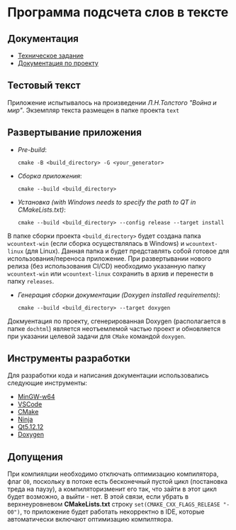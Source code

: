 # Программа подсчета слов в тексте


## Документация
- [Техническое задание](specification/specification.md)
- [Документация по проекту](dochtml/index.html)

## Тестовый текст
Приложение испытывалось на произведении _Л.Н.Толстого "Война и мир"_. Экземпляр текста размещен в папке проекта `text`

## Развертывание приложения
- _Pre-build_: 
    ```
    cmake -B <build_directory> -G <your_generator>
    ```

- _Сборка приложения_: 
    ```
    cmake --build <build_directory>
    ```

- _Установка (with Windows needs to specify the path to QT in CMakeLists.txt)_: 
    ```
    cmake --build <build_directory> --config release --target install
    ```
В папке сборки проекта `<build_directory>` будет создана папка `wcountext-win` (если сборка осуществлялась в Windows) и `wcountext-linux` (для Linux). Данная папка и будет представлять собой готовое для использования/переноса приложение. При развертывании нового релиза (без использования CI/CD) необходимо указанную папку `wcountext-win` или `wcountext-linux` сохранить в архив и перенести в папку `releases`.

- _Генерация сборки документации (Doxygen installed requirements)_: 
    ```
    cmake --build <build_directory> --target doxygen
    ```
Докмуентация по проекту, сгенерированная Doxygen (располагается в папке `dochtml`) является неотъемлемой частью проект и обновляется при указании целевой задачи для `CMake` командой `doxygen`.


## Инструменты разработки

Для разработки кода и написания документации использовались следующие инструменты:
- [MinGW-w64](https://www.mingw-w64.org/)
- [VSCode](https://code.visualstudio.com/)
- [CMake](https://cmake.org/download/)
- [Ninja](https://github.com/ninja-build/ninja/releases)
- [Qt5.12.12](https://www.qt.io/)
- [Doxygen](https://github.com/doxygen/doxygen/releases)

## Допущения
При компиялции необходимо отключать оптимизацию компилятора, флаг `O0`, поскольку в потоке есть бесконечный пустой цикл (постановка треда на паузу), а компиляторизменит его так, что зайти в этот цикл будет возможно, а выйти - нет. В этой связи, если убрать в верхнеуровневом __CMakeLists.txt__ строку `set(CMAKE_CXX_FLAGS_RELEASE "-O0")`, то приложение будет работать некорректно в IDE, которые автоматически включают оптимизацию компилтяора.